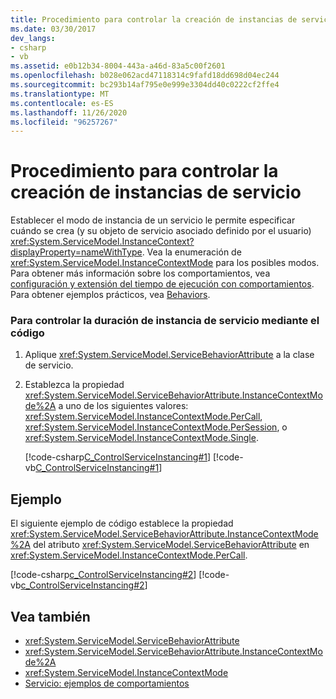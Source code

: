 ```yaml
---
title: Procedimiento para controlar la creación de instancias de servicio
ms.date: 03/30/2017
dev_langs:
- csharp
- vb
ms.assetid: e0b12b34-8004-443a-a46d-83a5c00f2601
ms.openlocfilehash: b028e062acd47118314c9fafd18dd698d04ec244
ms.sourcegitcommit: bc293b14af795e0e999e3304dd40c0222cf2ffe4
ms.translationtype: MT
ms.contentlocale: es-ES
ms.lasthandoff: 11/26/2020
ms.locfileid: "96257267"
---
```

# <a name="how-to-control-service-instancing"></a>Procedimiento para controlar la creación de instancias de servicio

Establecer el modo de instancia de un servicio le permite especificar cuándo se crea (y su objeto de servicio  asociado definido por el usuario) <xref:System.ServiceModel.InstanceContext?displayProperty=nameWithType>. Vea la enumeración de <xref:System.ServiceModel.InstanceContextMode> para los posibles modos. Para obtener más información sobre los comportamientos, vea [configuración y extensión del tiempo de ejecución con comportamientos](../extending/configuring-and-extending-the-runtime-with-behaviors.md). Para obtener ejemplos prácticos, vea [Behaviors](../samples/behaviors.md).  
  
### <a name="to-control-the-service-instance-lifetime-using-code"></a>Para controlar la duración de instancia de servicio mediante el código  
  
1. Aplique <xref:System.ServiceModel.ServiceBehaviorAttribute> a la clase de servicio.  
  
2. Establezca la propiedad <xref:System.ServiceModel.ServiceBehaviorAttribute.InstanceContextMode%2A> a uno de los siguientes valores: <xref:System.ServiceModel.InstanceContextMode.PerCall>, <xref:System.ServiceModel.InstanceContextMode.PerSession>, o <xref:System.ServiceModel.InstanceContextMode.Single>.  
  
     [!code-csharp[C_ControlServiceInstancing#1](../../../../samples/snippets/csharp/VS_Snippets_CFX/c_controlserviceinstancing/cs/source.cs#1)]
     [!code-vb[C_ControlServiceInstancing#1](../../../../samples/snippets/visualbasic/VS_Snippets_CFX/c_controlserviceinstancing/vb/source.vb#1)]  
  
## <a name="example"></a>Ejemplo  

 El siguiente ejemplo de código establece la propiedad <xref:System.ServiceModel.ServiceBehaviorAttribute.InstanceContextMode%2A> del atributo <xref:System.ServiceModel.ServiceBehaviorAttribute> en <xref:System.ServiceModel.InstanceContextMode.PerCall>.  
  
 [!code-csharp[c_ControlServiceInstancing#2](../../../../samples/snippets/csharp/VS_Snippets_CFX/c_controlserviceinstancing/cs/source.cs#2)]
 [!code-vb[c_ControlServiceInstancing#2](../../../../samples/snippets/visualbasic/VS_Snippets_CFX/c_controlserviceinstancing/vb/source.vb#2)]  
  
## <a name="see-also"></a>Vea también

- <xref:System.ServiceModel.ServiceBehaviorAttribute>
- <xref:System.ServiceModel.ServiceBehaviorAttribute.InstanceContextMode%2A>
- <xref:System.ServiceModel.InstanceContextMode>
- [Servicio: ejemplos de comportamientos](../samples/behaviors.md)
